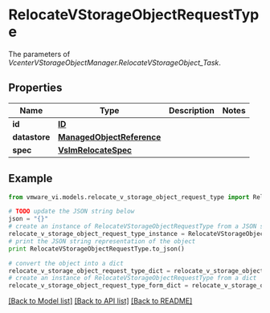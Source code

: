# RelocateVStorageObjectRequestType

The parameters of *VcenterVStorageObjectManager.RelocateVStorageObject_Task*. 

## Properties
Name | Type | Description | Notes
------------ | ------------- | ------------- | -------------
**id** | [**ID**](ID.md) |  | 
**datastore** | [**ManagedObjectReference**](ManagedObjectReference.md) |  | 
**spec** | [**VslmRelocateSpec**](VslmRelocateSpec.md) |  | 

## Example

```python
from vmware_vi.models.relocate_v_storage_object_request_type import RelocateVStorageObjectRequestType

# TODO update the JSON string below
json = "{}"
# create an instance of RelocateVStorageObjectRequestType from a JSON string
relocate_v_storage_object_request_type_instance = RelocateVStorageObjectRequestType.from_json(json)
# print the JSON string representation of the object
print RelocateVStorageObjectRequestType.to_json()

# convert the object into a dict
relocate_v_storage_object_request_type_dict = relocate_v_storage_object_request_type_instance.to_dict()
# create an instance of RelocateVStorageObjectRequestType from a dict
relocate_v_storage_object_request_type_form_dict = relocate_v_storage_object_request_type.from_dict(relocate_v_storage_object_request_type_dict)
```
[[Back to Model list]](../README.md#documentation-for-models) [[Back to API list]](../README.md#documentation-for-api-endpoints) [[Back to README]](../README.md)


